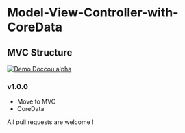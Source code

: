 # Model-View-Controller-with-CoreData


## MVC Structure

[![Demo Doccou alpha](http://image.slidesharecdn.com/androidtoios-141116202814-conversion-gate02/95/ios-for-android-developers-with-swift-20-638.jpg?cb=1416188009)](http://image.slidesharecdn.com/androidtoios-141116202814-conversion-gate02/95/ios-for-android-developers-with-swift-20-638.jpg?cb=1416188009)




### v1.0.0

* Move to MVC
* CoreData

All pull requests are welcome !


